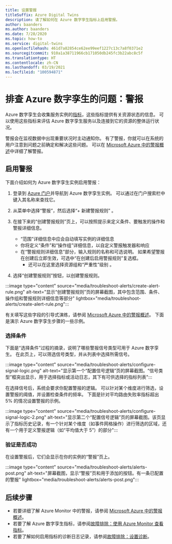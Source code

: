 ```yaml
---
title: 设置警报
titleSuffix: Azure Digital Twins
description: 请了解如何在 Azure 数字孪生指标上启用警报。
author: baanders
ms.author: baanders
ms.date: 7/28/2020
ms.topic: how-to
ms.service: digital-twins
ms.openlocfilehash: 461d7a82854ce62ee99eef1227c13c7a8f0371e2
ms.sourcegitcommit: 910a1a38711966cb171050db245fc3b22abc8c5f
ms.translationtype: HT
ms.contentlocale: zh-CN
ms.lasthandoff: 03/19/2021
ms.locfileid: "100594871"
---
```

# <a name="troubleshooting-azure-digital-twins-alerts"></a>排查 Azure 数字孪生的问题：警报

Azure 数字孪生会收集服务实例的[指标](troubleshoot-metrics.md)，这些指标提供有关资源状态的信息。 可以使用这些指标来评估 Azure 数字孪生服务以及连接到它的资源的整体运行状况。

警报会在监视数据中出现重要状况时主动通知你。 有了警报，你就可以在系统的用户注意到问题之前确定和解决这些问题。 可以在 [Microsoft Azure 中的警报概述](../azure-monitor/alerts/alerts-overview.md)中详细了解警报。

## <a name="turn-on-alerts"></a>启用警报

下面介绍如何为 Azure 数字孪生实例启用警报：

1. 登录到 [Azure 门户](https://portal.azure.com)并导航到 Azure 数字孪生实例。 可以通过在门户搜索栏中键入其名称来查找它。 

2. 从菜单中选择“警报”，然后选择“+ 新建警报规则” 。

3. 在接下来的“创建警报规则”页上，可以按照提示来定义条件、要触发的操作和警报详细信息。     
    * “范围”详细信息中应会自动填写实例的详细信息
    * 你将定义“条件”和“操作组”详细信息，以自定义警报触发器和响应 
    * 在“警报规则详细信息”部分，输入规则的名称和可选说明。 如果希望警报在创建后立即生效，可选中“在创建后启用警报规则”复选框。
        - 还可以在这里选择资源组和“严重性”级别 。

4. 选择“创建警报规则”按钮，以创建警报规则。

:::image type="content" source="media/troubleshoot-alerts/create-alert-rule.png" alt-text="显示“创建警报规则”页的屏幕截图，其中包含范围、条件、操作组和警报规则详细信息等部分" lightbox="media/troubleshoot-alerts/create-alert-rule.png":::

有关填写这些字段的引导式演练，请参阅 [Microsoft Azure 中的警报概述](../azure-monitor/alerts/alerts-overview.md)。 下面是演示 Azure 数字孪生步骤的一些示例。

### <a name="select-conditions"></a>选择条件

下面是“选择条件”过程的摘录，说明了哪些警报信号类型可用于 Azure 数字孪生。 在此页上，可以筛选信号类型，并从列表中选择所需信号。

:::image type="content" source="media/troubleshoot-alerts/configure-signal-logic.png" alt-text="显示第一个“配置信号逻辑”页的屏幕截图。“信号类型”框突出显示，用于选择指标或活动日志，其下有可供选择的指标列表":::

在选择信号后，系统会要求你配置警报的逻辑。 可以针对某个维度进行筛选，设置警报的阈值，并设置检查条件的频率。 下面是针对平均路由失败率指标超出 5% 的情况设置警报的示例。

:::image type="content" source="media/troubleshoot-alerts/configure-signal-logic-2.png" alt-text="显示第二个“配置信号逻辑”页的屏幕截图。该页显示了指标历史记录，有一个针对某个维度（如事件网格操作）进行筛选的区域，还有一个用于定义警报逻辑（如“平均值大于 5”）的部分":::

### <a name="verify-success"></a>验证是否成功

在设置警报后，它们会显示在你的实例的“警报”页上。
 
:::image type="content" source="media/troubleshoot-alerts/alerts-post.png" alt-text="屏幕截图，显示“警报”页和用于添加的按钮。有一条已配置的警报" lightbox="media/troubleshoot-alerts/alerts-post.png":::

## <a name="next-steps"></a>后续步骤

* 若要详细了解 Azure Monitor 中的警报，请参阅 [Microsoft Azure 中的警报概述](../azure-monitor/alerts/alerts-overview.md)。
* 若要了解 Azure 数字孪生指标，请参阅[故障排除：使用 Azure Monitor 查看指标](troubleshoot-metrics.md)。
* 若要了解如何启用指标的诊断日志记录，请参阅[故障排除：设置诊断](troubleshoot-diagnostics.md)。
